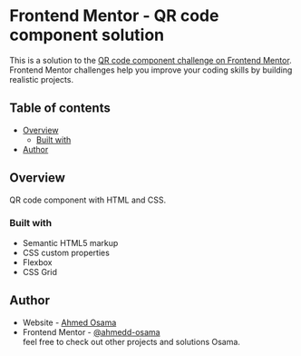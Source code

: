 # Frontend Mentor - QR code component solution

This is a solution to the [QR code component challenge on Frontend Mentor](https://www.frontendmentor.io/challenges/qr-code-component-iux_sIO_H). Frontend Mentor challenges help you improve your coding skills by building realistic projects. 

## Table of contents

- [Overview](#overview)
  - [Built with](#built-with)
- [Author](#author)

## Overview
QR code component with HTML and CSS.   
### Built with

- Semantic HTML5 markup   
- CSS custom properties   
- Flexbox   
- CSS Grid   

## Author

- Website - [Ahmed Osama](https://www.https://github.com/ahmedd-osama)   
- Frontend Mentor - [@ahmedd-osama](https://www.frontendmentor.io/profile/ahmedd-osama)   
feel free to check out other projects and solutions
Osama.
